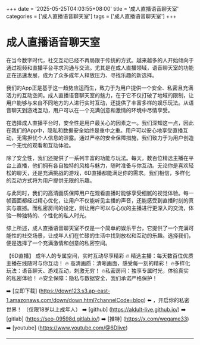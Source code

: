 +++
date = '2025-05-25T04:03:55+08:00'
title = '成人直播语音聊天室'
categories = ['成人直播语音聊天室']
tags = ['成人直播语音聊天室']
+++

# 成人直播语音聊天室

在当今数字时代，社交互动已经不再局限于传统的方式。越来越多的人开始倾向于通过视频和直播平台寻求沟通与交流。尤其是在成人直播领域，语音聊天室的功能正在迅速发展，成为了众多成年人释放压力、寻找乐趣的新选择。

我们的App正是基于这一趋势应运而生，致力于为用户提供一个安全、私密且充满活力的互动空间。成人直播语音聊天室的魅力，在于它不仅打破了地域的限制，让用户能够与来自不同地方的人进行实时互动，还提供了丰富多样的娱乐玩法。从语音聊天到游戏互动，用户可以在一个充满创意和激情的环境中尽情享受。

在选择成人直播平台时，安全性是用户最关心的因素之一。我们深知这一点，因此在我们的App中，隐私和数据安全始终是重中之重。用户可以安心地享受直播互动，无需担忧个人信息的泄露。通过严格的安全保障措施，我们致力于为用户创造一个无忧的观看和互动体验。

除了安全性，我们还提供了一系列丰富的功能与玩法。每天，数百位精选主播在平台上直播，他们拥有各自独特的风格与魅力，随时准备与你互动。无论你是喜欢轻松的聊天，还是充满挑战的游戏，6D直播都能满足你的需求。我们相信，多样化的互动方式将为用户提供无限的乐趣。

与此同时，我们的高清画质保障用户在观看直播时能够享受细腻的视觉体验。每一帧画面都经过精心优化，让用户不仅能听见主播的声音，还能感受到直播时刻的真实与震撼。而私密房间的设定，则让用户可以与心仪的主播进行更深入的交流，体验一种独特的、个性化的私人时光。

综上所述，成人直播语音聊天室不仅是一个简单的娱乐平台，它提供了一个充满可能性的社交场景，让成年人们在忙碌的生活中找到放松和互动的乐趣。选择我们，便是选择了一个充满激情和创意的私密空间。

【6D直播】
成年人的专属空间，实时互动尽享精彩
🔥 精选主播：每天数百位优质主播在线随时与你互动！
🔥 高清画质：清晰画面，感受每一刻的精彩！
🔥多样化玩法：语音聊天、游戏互动，刺激无穷！
🔥私密房间：独享专属时光，体验真实的私密体验！
🔥安全保障：隐私与数据安全，我们承诺严格保护！

➡️ [立即下载] (https://down123.s3.ap-east-1.amazonaws.com/down/down.html?channelCode=blog) ⬅️ ，开启你的私密世界！ 
（仅限18岁以上成年人）
➡️ [github] (https://aldult-live.github.io/) 
➡️ [gitlab] (https://seo-09598d.gitlab.io/) 
➡️ [推特] (https://x.com/wegame33) 
➡️ [youtube] (https://www.youtube.com/@6Dlive)

---
